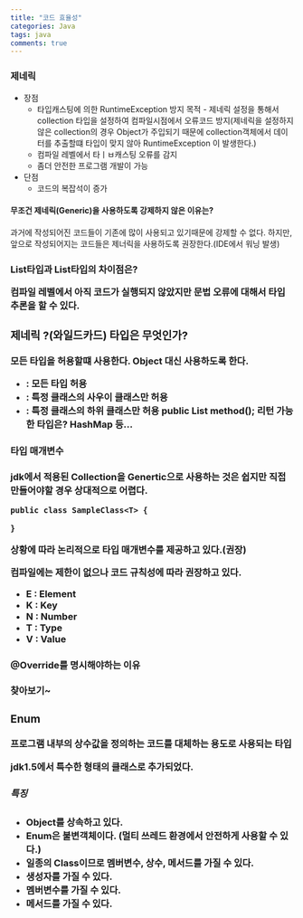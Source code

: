 ```yaml
---
title: "코드 효율성"
categories: Java
tags: java
comments: true
---
```


### 제네릭

- 장점
  - 타입캐스팅에 의한 RuntimeException 방지 목적 - 제네릭 설정을 통해서 collection 타입을 설정하여 컴파일시점에서 오류코드 방지(제네릭을 설정하지 않은 collection의 경우 Object가 주입되기 때문에 collection객체에서 데이터를 추출할떄 타입이 맞지 않아 RuntimeException 이 발생한다.)
  - 컴파일 레벨에서 타ㅣㅂ캐스팅 오류를 감지
  - 좀더 안전한 프로그램 개발이 가능
- 단점
  - 코드의 복잡석이 증가

#### 무조건 제네릭(Generic)을 사용하도록 강제하지 않은 이유는?

과거에 작성되어진 코드들이 기존에 많이 사용되고 있기때문에 강제할 수 없다. 하지만, 앞으로 작성되어지는 코드들은 제너릭을 사용하도록 권장한다.(IDE에서 워닝 발생)

### List타입과 List<Object>타입의 차이점은?

컴파일 레벨에서 아직 코드가 실행되지 않았지만 문법 오류에 대해서 타입 추론을 할 수 있다.



### 제네릭 ?(와일드카드) 타입은 무엇인가?

모든 타입을 허용할떄 사용한다. Object 대신 사용하도록 한다.

- <?> : 모든 타입 허용

- <? super 특정 클래스> : 특정 클래스의 사우이 클래스만 허용

- <? extends 특정 클래스> : 특정 클래스의 하위 클래스만 허용

  public List<? extneds Map> method();

  리턴 가능한 타입은? HashMap 등...



#### 타입 매개변수

jdk에서 적용된 Collection을 Genertic으로 사용하는 것은 쉽지만 직접 만들어야할 경우 상대적으로 어렵다.

```
public class SampleClass<T> {
	
}
```

상황에 따라 논리적으로 타입 매개변수를 제공하고 있다.(권장)

컴파일에는 제한이 없으나 코드 규칙성에 따라 권장하고 있다.

- E : Element
- K : Key
- N : Number
- T : Type
- V : Value



#### @Override를 명시해야하는 이유

찾아보기~



### Enum

프로그램 내부의 상수값을 정의하는 코드를 대체하는 용도로 사용되는 타입

jdk1.5에서 특수한 형태의 클래스로 추가되었다.



##### 특징

- Object를 상속하고 있다.
- **Enum은 불변객체이다.** (멀티 쓰레드 환경에서 안전하게 사용할 수 있다.)
- 일종의 Class이므로 멤버변수, 상수, 메서드를 가질 수 있다.
- 생성자를 가질 수 있다.
- 멤버변수를 가질 수 있다.
- 메서드를 가질 수 있다.

